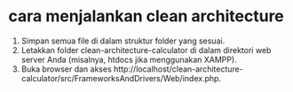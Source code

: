﻿# cara menjalankan clean architecture
1. Simpan semua file di dalam struktur folder yang sesuai.
2. Letakkan folder clean-architecture-calculator di dalam direktori web server Anda (misalnya, htdocs jika menggunakan XAMPP).
3. Buka browser dan akses http://localhost/clean-architecture-calculator/src/FrameworksAndDrivers/Web/index.php.

